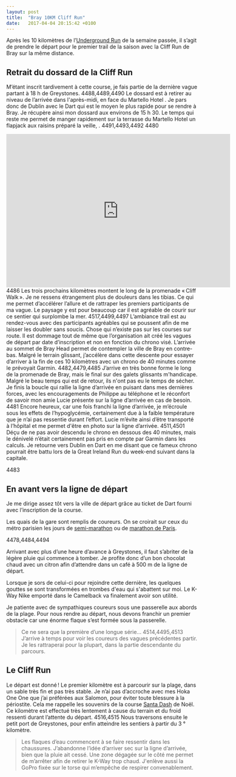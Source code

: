 ```yaml
---
layout: post
title:  "Bray 10KM Cliff Run"
date:   2017-04-04 20:15:42 +0100
---
```

Après les 10 kilomètres de l’<a href="http://twomoulins.fr/voyages/underground-run">Underground Run</a> de la semaine passée, il s’agit de prendre le départ pour le premier trail de la saison avec la Cliff Run de Bray sur la même distance.

## Retrait du dossard de la Cliff Run
M’étant inscrit tardivement à cette course, je fais partie de la dernière vague partant à 18 h de Greystones.
4488,4489,4490
Le dossard est à retirer au niveau de l’arrivée dans l'après-midi, en face du Martello Hotel . Je pars donc de Dublin avec le Dart qui est le moyen le plus rapide pour se rendre à Bray.
Je récupère ainsi mon dossard aux environs de 15 h 30. Le temps qui reste me permet de manger rapidement sur la terrasse du Martello Hotel un flapjack aux raisins préparé la veille, .
4491,4493,4492
4480
<center><iframe height='405' width='590' frameborder='0' allowtransparency='true' scrolling='no' src='https://www.strava.com/activities/1140302117/embed/5521b6ec077aec9647ceaeb0728f6ba0f978b199'></iframe></center>
4486
Les trois prochains kilomètres montent le long de la promenade « Cliff Walk ».
Je ne ressens étrangement plus de douleurs dans les tibias. Ce qui me permet d’accélérer l’allure et de rattraper les premiers participants de ma vague.
Le paysage y est pour beaucoup car il est agréable de courir sur ce sentier qui surplombe la mer.
4517,4499,4497
L’ambiance trail est au rendez-vous avec des participants agréables qui se poussent afin de me laisser les doubler sans soucis. Chose qui n’existe pas sur les courses sur route.
Il est dommage tout de même que l’organisation ait créé les vagues de départ par date d’inscription et non en fonction du chrono visé.
L’arrivée au sommet de Bray Head permet de contempler la ville de Bray en contre-bas.
Malgré le terrain glissant, j’accélère dans cette descente pour essayer d’arriver à la fin de ces 10 kilomètres avec un chrono de 40 minutes comme le prévoyait Garmin.
4482,4479,4485
J’arrive en très bonne forme le long de la promenade de Bray, mais le final  sur des galets glissants m'handicape. Malgré le beau temps qui est de retour, ils n'ont pas eu le temps de sécher.
Je finis la boucle qui rallie la ligne d’arrivée en puisant dans mes dernières forces, avec les encouragements de Philippe au téléphone et le réconfort de savoir mon amie Lucie présente sur la ligne d’arrivée en cas de besoin.
4481
Encore heureux, car une fois franchi la ligne d’arrivée, je m’écroule sous les effets de l’hypoglycémie, certainement due à la faible température que je n’ai pas ressentie durant l’effort. Lucie m’évite ainsi d’être transporté à l’hôpital et me permet d'être en  photo sur la ligne d’arrivée.
4511,4501
Déçu de ne pas avoir descendu le chrono en dessous des 40 minutes, mais le dénivelé n’était certainement pas pris en compte par Garmin dans les calculs.
Je retourne vers Dublin en Dart en me disant que ce fameux chrono pourrait être battu lors de la Great Ireland Run du week-end suivant dans la capitale.

4483
## En avant vers la ligne de départ
Je me dirige assez tôt vers la ville de départ grâce au ticket de Dart fourni avec l’inscription de la course.

Les quais de la gare sont remplis de coureurs. On se croirait sur ceux du métro parisien les jours de <a href="http://twomoulins.fr/competitions/competitions-running/semi-marathon-de-paris-2016">semi-marathon</a> ou de <a href="http://twomoulins.fr/competitions/competitions-running/le-marathon-de-paris-2016">marathon de Paris</a>.

4478,4484,4494

Arrivant avec plus d’une heure d’avance à Greystones, il faut s’abriter de la légère pluie qui commence à tomber. Je profite donc d’un bon chocolat chaud avec un citron afin d’attendre dans un café à 500 m de la ligne de départ.

Lorsque je sors de celui-ci pour rejoindre cette dernière, les quelques gouttes se sont transformées en trombes d'eau qui s'abattent sur moi. Le K-Way Nike emporté dans le Camelback va finalement avoir son utilité.

Je patiente avec de sympathiques coureurs sous une passerelle aux abords de la plage.
Pour nous rendre au départ, nous devons franchir un premier obstacle car une énorme flaque s’est formée sous la passerelle.
> Ce ne sera que la première d’une longue série...
4514,4495,4513
J’arrive à temps pour voir les coureurs des vagues précédentes partir. Je les rattraperai pour la plupart, dans la partie descendante du parcours.

## Le Cliff Run
Le départ est donné ! Le premier kilomètre est à parcourir sur la plage, dans un sable très fin et pas très stable. Je n’ai pas d’accroche avec mes Hoka One One que j’ai préférées aux Salomon, pour éviter toute blessure à la périostite. Cela me rappelle les souvenirs de la course <a href="https://www.strava.com/activities/793104915" target="_blank">Santa Dash</a> de Noël. Ce kilomètre est effectué très lentement à cause du terrain et du froid ressenti durant l’attente du départ.
4516,4515
Nous traversons ensuite le petit port de Greystones, pour enfin atteindre les sentiers à partir du 3 ° kilomètre.
> Les flaques d’eau commencent à se faire ressentir dans les chaussures.
J’abandonne l’idée d’arriver sec sur la ligne d’arrivée, bien que la pluie ait cessé. Une zone dégagée sur le côté me permet de  m’arrêter afin de retirer le K-Way trop chaud. J'enlève aussi la GoPro fixée sur le torse qui m’empêche de respirer convenablement.
